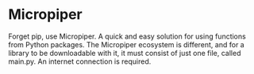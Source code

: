 # Micropiper
Forget pip, use Micropiper. A quick and easy solution for using functions from Python packages. The Micropiper ecosystem is different, and for a library to be downloadable with it, it must consist of just one file, called main.py. An internet connection is required.
